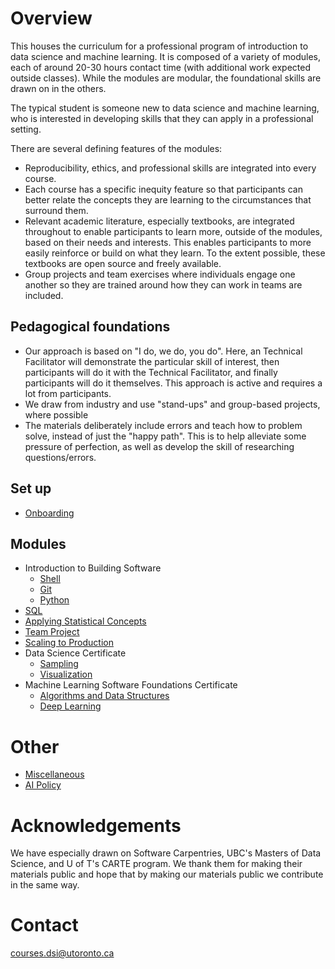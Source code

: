 # Overview

This houses the curriculum for a professional program of introduction to data science and machine learning. It is composed of a variety of modules, each of around 20-30 hours contact time (with additional work expected outside classes). While the modules are modular, the foundational skills are drawn on in the others. 

The typical student is someone new to data science and machine learning, who is interested in developing skills that they can apply in a professional setting. 

There are several defining features of the modules:

- Reproducibility, ethics, and professional skills are integrated into every course.
- Each course has a specific inequity feature so that participants can better relate the concepts they are learning to the circumstances that surround them.
- Relevant academic literature, especially textbooks, are integrated throughout to enable participants to learn more, outside of the modules, based on their needs and interests. This enables participants to more easily reinforce or build on what they learn. To the extent possible, these textbooks are open source and freely available.
- Group projects and team exercises where individuals engage one another so they are trained around how they can work in teams are included.

## Pedagogical foundations

- Our approach is based on "I do, we do, you do". Here, an Technical Facilitator will demonstrate the particular skill of interest, then participants will do it with the Technical Facilitator, and finally participants will do it themselves. This approach is active and requires a lot from participants.
- We draw from industry and use "stand-ups" and group-based projects, where possible
- The materials deliberately include errors and teach how to problem solve, instead of just the "happy path". This is to help alleviate some pressure of perfection, as well as develop the skill of researching questions/errors.


## Set up

- [Onboarding](https://github.com/UofT-DSI/onboarding)

## Modules

- Introduction to Building Software
    - [Shell](https://github.com/UofT-DSI/shell)
    - [Git](https://github.com/UofT-DSI/git)
    - [Python](https://github.com/UofT-DSI/python)
- [SQL](https://github.com/UofT-DSI/sql)
- [Applying Statistical Concepts](https://github.com/UofT-DSI/applied_statistical_concepts)
- [Team Project](https://github.com/UofT-DSI/team-project)
- [Scaling to Production](https://github.com/UofT-DSI/production)
- Data Science Certificate
    - [Sampling](https://github.com/UofT-DSI/sampling)
    - [Visualization](https://github.com/UofT-DSI/07-visualization)
- Machine Learning Software Foundations Certificate
    - [Algorithms and Data Structures](https://github.com/UofT-DSI/algorithms_and_data_structures)
    - [Deep Learning](https://github.com/UofT-DSI/deep_learning)

# Other

- [Miscellaneous](https://github.com/UofT-DSI/admin)
- [AI Policy](https://github.com/UofT-DSI/onboarding/onboarding_documents/ai_policy.md)

# Acknowledgements

We have especially drawn on Software Carpentries, UBC's Masters of Data Science, and U of T's CARTE program. We thank them for making their materials public and hope that by making our materials public we contribute in the same way.

# Contact

courses.dsi@utoronto.ca

